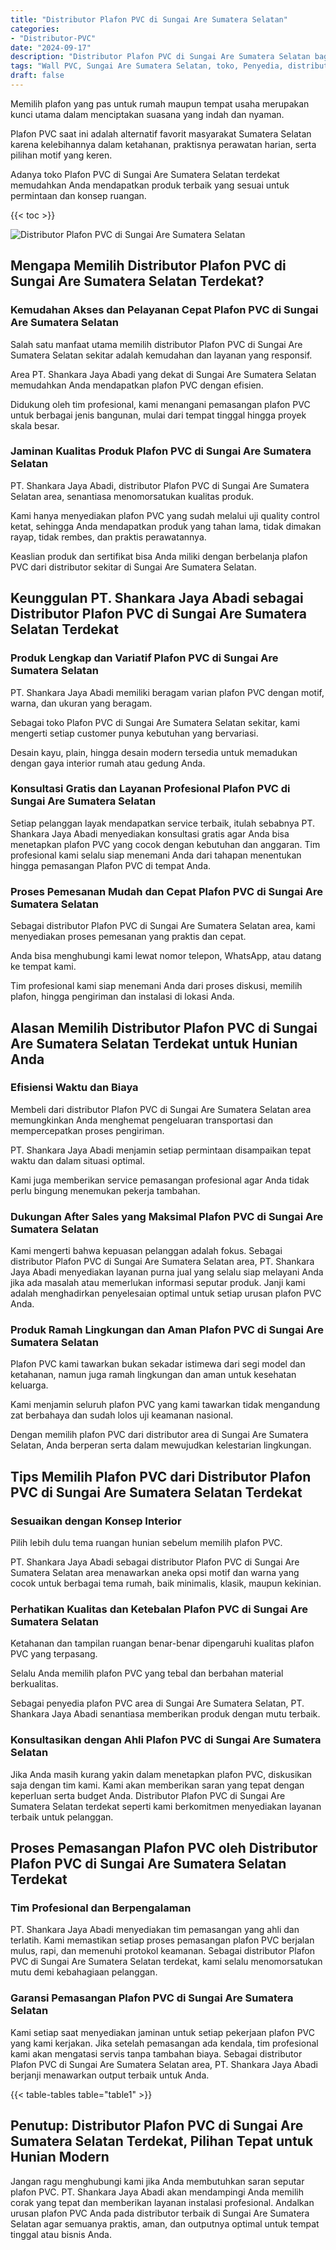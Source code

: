 ```yaml
---
title: "Distributor Plafon PVC di Sungai Are Sumatera Selatan"
categories: 
- "Distributor-PVC"
date: "2024-09-17"
description: "Distributor Plafon PVC di Sungai Are Sumatera Selatan bagi rumah, kantor, serta gerai. Panel unggulan, variasi motif, pilihan warna modern, dengan layanan pemasangan dikerjakan oleh tenaga ahli ahli serta garansi resmi!|Jasa distribusi Plafon PVC di Sungai Are Sumatera Selatan bagi kebutuhan rumah, perkantoran, atau toko, beserta material terbaik dan pemasangan oleh teknisi berpengalaman dan jaminan resmi.|Alternatif Plafon PVC di Sungai Are Sumatera Selatan yang terpercaya untuk hunian, kantor, serta gerai, bersama produk berkualitas dan penempatan dikerjakan oleh tim ahli serta kepastian resmi.|Penyediaan Plafon PVC di Sungai Are Sumatera Selatan bagi hunian, perkantoran, dan ritel, beserta material unggulan dan penempatan dikerjakan oleh tenaga ahli berpengalaman, dilengkapi beserta jaminan resmi.}"
tags: "Wall PVC, Sungai Are Sumatera Selatan, toko, Penyedia, distributor"
draft: false
---
```


Memilih plafon yang pas untuk rumah maupun tempat usaha merupakan kunci utama dalam menciptakan suasana yang indah dan nyaman.

Plafon PVC saat ini adalah alternatif favorit masyarakat Sumatera Selatan karena kelebihannya dalam ketahanan, praktisnya perawatan harian, serta pilihan motif yang keren.

Adanya toko Plafon PVC di Sungai Are Sumatera Selatan terdekat memudahkan Anda mendapatkan produk terbaik yang sesuai untuk permintaan dan konsep ruangan.

{{< toc >}}

![Distributor Plafon PVC di Sungai Are Sumatera Selatan](/images/Distributor-PVC/Distributor-Plafon-PVC-di-Sungai-Are-Sumatera-Selatan.png)


## Mengapa Memilih Distributor Plafon PVC di Sungai Are Sumatera Selatan Terdekat?

### Kemudahan Akses dan Pelayanan Cepat Plafon PVC di Sungai Are Sumatera Selatan

Salah satu manfaat utama memilih distributor Plafon PVC di Sungai Are Sumatera Selatan sekitar adalah kemudahan dan layanan yang responsif.

Area PT. Shankara Jaya Abadi yang dekat di Sungai Are Sumatera Selatan memudahkan Anda mendapatkan plafon PVC dengan efisien.

Didukung oleh tim profesional, kami menangani pemasangan plafon PVC untuk berbagai jenis bangunan, mulai dari tempat tinggal hingga proyek skala besar.

### Jaminan Kualitas Produk Plafon PVC di Sungai Are Sumatera Selatan

PT. Shankara Jaya Abadi, distributor Plafon PVC di Sungai Are Sumatera Selatan area, senantiasa menomorsatukan kualitas produk.

Kami hanya menyediakan plafon PVC yang sudah melalui uji quality control ketat, sehingga Anda mendapatkan produk yang tahan lama, tidak dimakan rayap, tidak rembes, dan praktis perawatannya.

Keaslian produk dan sertifikat bisa Anda miliki dengan berbelanja plafon PVC dari distributor sekitar di Sungai Are Sumatera Selatan.

## Keunggulan PT. Shankara Jaya Abadi sebagai Distributor Plafon PVC di Sungai Are Sumatera Selatan Terdekat

### Produk Lengkap dan Variatif Plafon PVC di Sungai Are Sumatera Selatan

PT. Shankara Jaya Abadi memiliki beragam varian plafon PVC dengan motif, warna, dan ukuran yang beragam.

Sebagai toko Plafon PVC di Sungai Are Sumatera Selatan sekitar, kami mengerti setiap customer punya kebutuhan yang bervariasi.

Desain kayu, plain, hingga desain modern tersedia untuk memadukan dengan gaya interior rumah atau gedung Anda.

### Konsultasi Gratis dan Layanan Profesional Plafon PVC di Sungai Are Sumatera Selatan

Setiap pelanggan layak mendapatkan service terbaik, itulah sebabnya PT. Shankara Jaya Abadi menyediakan konsultasi gratis agar Anda bisa menetapkan plafon PVC yang cocok dengan kebutuhan dan anggaran. Tim profesional kami selalu siap menemani Anda dari tahapan menentukan hingga pemasangan Plafon PVC di tempat Anda.

### Proses Pemesanan Mudah dan Cepat Plafon PVC di Sungai Are Sumatera Selatan

Sebagai distributor Plafon PVC di Sungai Are Sumatera Selatan area, kami menyediakan proses pemesanan yang praktis dan cepat.

Anda bisa menghubungi kami lewat nomor telepon, WhatsApp, atau datang ke tempat kami.

Tim profesional kami siap menemani Anda dari proses diskusi, memilih plafon, hingga pengiriman dan instalasi di lokasi Anda.

## Alasan Memilih Distributor Plafon PVC di Sungai Are Sumatera Selatan Terdekat untuk Hunian Anda

### Efisiensi Waktu dan Biaya

Membeli dari distributor Plafon PVC di Sungai Are Sumatera Selatan area memungkinkan Anda menghemat pengeluaran transportasi dan mempercepatkan proses pengiriman.

PT. Shankara Jaya Abadi menjamin setiap permintaan disampaikan tepat waktu dan dalam situasi optimal.

Kami juga memberikan service pemasangan profesional agar Anda tidak perlu bingung menemukan pekerja tambahan.

### Dukungan After Sales yang Maksimal Plafon PVC di Sungai Are Sumatera Selatan

Kami mengerti bahwa kepuasan pelanggan adalah fokus. Sebagai distributor Plafon PVC di Sungai Are Sumatera Selatan area, PT. Shankara Jaya Abadi menyediakan layanan purna jual yang selalu siap melayani Anda jika ada masalah atau memerlukan informasi seputar produk. Janji kami adalah menghadirkan penyelesaian optimal untuk setiap urusan plafon PVC Anda.

### Produk Ramah Lingkungan dan Aman Plafon PVC di Sungai Are Sumatera Selatan

Plafon PVC kami tawarkan bukan sekadar istimewa dari segi model dan ketahanan, namun juga ramah lingkungan dan aman untuk kesehatan keluarga.

Kami menjamin seluruh plafon PVC yang kami tawarkan tidak mengandung zat berbahaya dan sudah lolos uji keamanan nasional.

Dengan memilih plafon PVC dari distributor area di Sungai Are Sumatera Selatan, Anda berperan serta dalam mewujudkan kelestarian lingkungan.

## Tips Memilih Plafon PVC dari Distributor Plafon PVC di Sungai Are Sumatera Selatan Terdekat

### Sesuaikan dengan Konsep Interior

Pilih lebih dulu tema ruangan hunian sebelum memilih plafon PVC.

PT. Shankara Jaya Abadi sebagai distributor Plafon PVC di Sungai Are Sumatera Selatan area menawarkan aneka opsi motif dan warna yang cocok untuk berbagai tema rumah, baik minimalis, klasik, maupun kekinian.

### Perhatikan Kualitas dan Ketebalan Plafon PVC di Sungai Are Sumatera Selatan

Ketahanan dan tampilan ruangan benar-benar dipengaruhi kualitas plafon PVC yang terpasang.

Selalu Anda memilih plafon PVC yang tebal dan berbahan material berkualitas.

Sebagai penyedia plafon PVC area di Sungai Are Sumatera Selatan, PT. Shankara Jaya Abadi senantiasa memberikan produk dengan mutu terbaik.

### Konsultasikan dengan Ahli Plafon PVC di Sungai Are Sumatera Selatan

Jika Anda masih kurang yakin dalam menetapkan plafon PVC, diskusikan saja dengan tim kami. Kami akan memberikan saran yang tepat dengan keperluan serta budget Anda. Distributor Plafon PVC di Sungai Are Sumatera Selatan terdekat seperti kami berkomitmen menyediakan layanan terbaik untuk pelanggan.

## Proses Pemasangan Plafon PVC oleh Distributor Plafon PVC di Sungai Are Sumatera Selatan Terdekat

### Tim Profesional dan Berpengalaman

PT. Shankara Jaya Abadi menyediakan tim pemasangan yang ahli dan terlatih. Kami memastikan setiap proses pemasangan plafon PVC berjalan mulus, rapi, dan memenuhi protokol keamanan. Sebagai distributor Plafon PVC di Sungai Are Sumatera Selatan terdekat, kami selalu menomorsatukan mutu demi kebahagiaan pelanggan.

### Garansi Pemasangan Plafon PVC di Sungai Are Sumatera Selatan

Kami setiap saat menyediakan jaminan untuk setiap pekerjaan plafon PVC yang kami kerjakan. Jika setelah pemasangan ada kendala, tim profesional kami akan mengatasi servis tanpa tambahan biaya. Sebagai distributor Plafon PVC di Sungai Are Sumatera Selatan area, PT. Shankara Jaya Abadi berjanji menawarkan output terbaik untuk Anda.

{{< table-tables table="table1" >}}

## Penutup: Distributor Plafon PVC di Sungai Are Sumatera Selatan Terdekat, Pilihan Tepat untuk Hunian Modern

Jangan ragu menghubungi kami jika Anda membutuhkan saran seputar plafon PVC. PT. Shankara Jaya Abadi akan mendampingi Anda memilih corak yang tepat dan memberikan layanan instalasi profesional. Andalkan urusan plafon PVC Anda pada distributor terbaik di Sungai Are Sumatera Selatan agar semuanya praktis, aman, dan outputnya optimal untuk tempat tinggal atau bisnis Anda.